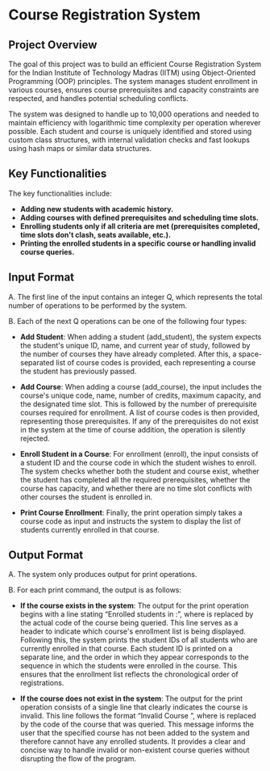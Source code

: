 # Course Registration System

## Project Overview
The goal of this project was to build an efficient Course Registration System for the Indian Institute of Technology Madras (IITM) using Object-Oriented Programming (OOP) principles. The system manages student enrollment in various courses, ensures course prerequisites and capacity constraints are respected, and handles potential scheduling conflicts.

The system was designed to handle up to 10,000 operations and needed to maintain efficiency with logarithmic time complexity per operation wherever possible. Each student and course is uniquely identified and stored using custom class structures, with internal validation checks and fast lookups using hash maps or similar data structures.

## Key Functionalities
The key functionalities include:

- **Adding new students with academic history.**
- **Adding courses with defined prerequisites and scheduling time slots.**
- **Enrolling students only if all criteria are met (prerequisites completed, time slots don't clash, seats available, etc.).**
- **Printing the enrolled students in a specific course or handling invalid course queries.**

## Input Format
A. The first line of the input contains an integer Q, which represents the total number of operations to be performed by the system.

B. Each of the next Q operations can be one of the following four types:
-  **Add Student**: When adding a student (add_student), the system expects the student's unique ID, name, and current year of study, followed by the number of courses they have already completed. After this, a space-separated list of course codes is provided, each representing a course the student has previously passed.

- **Add Course**: When adding a course (add_course), the input includes the course's unique code, name, number of credits, maximum capacity, and the designated time slot. This is followed by the number of prerequisite courses required for enrollment. A list of course codes is then provided, representing those prerequisites. If any of the prerequisites do not exist in the system at the time of course addition, the operation is silently rejected.
  
- **Enroll Student in a Course**: For enrollment (enroll), the input consists of a student ID and the course code in which the student wishes to enroll. The system checks whether both the student and course exist, whether the student has completed all the required prerequisites, whether the course has capacity, and whether there are no time slot conflicts with other courses the student is enrolled in.
  
- **Print Course Enrollment**: Finally, the print operation simply takes a course code as input and instructs the system to display the list of students currently enrolled in that course.

## Output Format
A. The system only produces output for print operations.

B. For each print command, the output is as follows:
- **If the course exists in the system**: The output for the print operation begins with a line stating “Enrolled students in <CourseCode>:”, where <CourseCode> is replaced by the actual code of the course being queried. This line serves as a header to indicate which course's enrollment list is being displayed. Following this, the system prints the student IDs of all students who are currently enrolled in that course. Each student ID is printed on a separate line, and the order in which they appear corresponds to the sequence in which the students were enrolled in the course. This ensures that the enrollment list reflects the chronological order of registrations.

- **If the course does not exist in the system**: The output for the print operation consists of a single line that clearly indicates the course is invalid. This line follows the format “Invalid Course <CourseCode>”, where <CourseCode> is replaced by the code of the course that was queried. This message informs the user that the specified course has not been added to the system and therefore cannot have any enrolled students. It provides a clear and concise way to handle invalid or non-existent course queries without disrupting the flow of the program.
